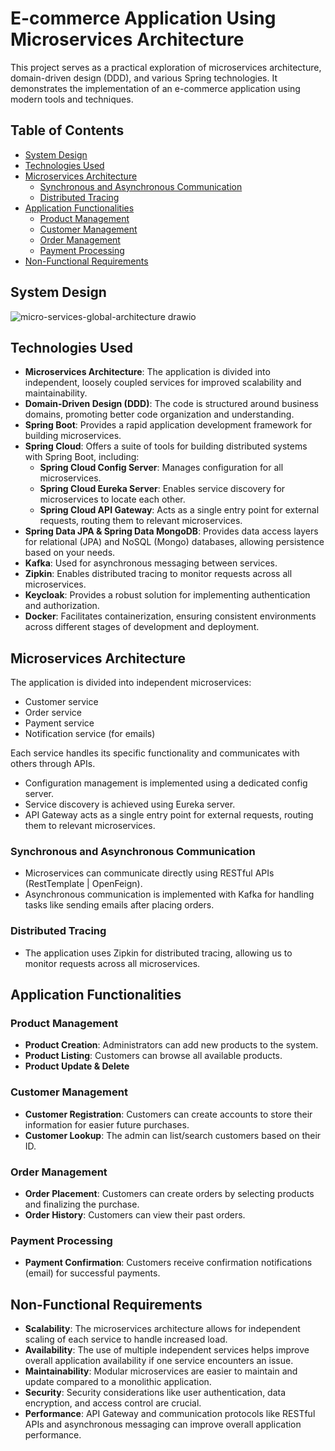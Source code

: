 # E-commerce Application Using Microservices Architecture

This project serves as a practical exploration of microservices architecture, domain-driven design (DDD), and various Spring technologies. It demonstrates the implementation of an e-commerce application using modern tools and techniques.

## Table of Contents
- [System Design](#system-design)
- [Technologies Used](#technologies-used)
- [Microservices Architecture](#microservices-architecture)
  - [Synchronous and Asynchronous Communication](#synchronous-and-asynchronous-communication)
  - [Distributed Tracing](#distributed-tracing)
- [Application Functionalities](#application-functionalities)
  - [Product Management](#product-management)
  - [Customer Management](#customer-management)
  - [Order Management](#order-management)
  - [Payment Processing](#payment-processing)
- [Non-Functional Requirements](#non-functional-requirements)

## System Design
![micro-services-global-architecture drawio](https://github.com/AliBnh/ecommerceMicroservices/assets/107149305/d8b536ed-2c47-41b6-a37a-387b3a722b4c)

## Technologies Used
- **Microservices Architecture**: The application is divided into independent, loosely coupled services for improved scalability and maintainability.
- **Domain-Driven Design (DDD)**: The code is structured around business domains, promoting better code organization and understanding.
- **Spring Boot**: Provides a rapid application development framework for building microservices.
- **Spring Cloud**: Offers a suite of tools for building distributed systems with Spring Boot, including:
  - **Spring Cloud Config Server**: Manages configuration for all microservices.
  - **Spring Cloud Eureka Server**: Enables service discovery for microservices to locate each other.
  - **Spring Cloud API Gateway**: Acts as a single entry point for external requests, routing them to relevant microservices.
- **Spring Data JPA & Spring Data MongoDB**: Provides data access layers for relational (JPA) and NoSQL (Mongo) databases, allowing persistence based on your needs.
- **Kafka**: Used for asynchronous messaging between services.
- **Zipkin**: Enables distributed tracing to monitor requests across all microservices.
- **Keycloak**: Provides a robust solution for implementing authentication and authorization.
- **Docker**: Facilitates containerization, ensuring consistent environments across different stages of development and deployment.

## Microservices Architecture
The application is divided into independent microservices:
- Customer service
- Order service
- Payment service
- Notification service (for emails)

Each service handles its specific functionality and communicates with others through APIs.
- Configuration management is implemented using a dedicated config server.
- Service discovery is achieved using Eureka server.
- API Gateway acts as a single entry point for external requests, routing them to relevant microservices.

### Synchronous and Asynchronous Communication
- Microservices can communicate directly using RESTful APIs (RestTemplate | OpenFeign).
- Asynchronous communication is implemented with Kafka for handling tasks like sending emails after placing orders.

### Distributed Tracing
- The application uses Zipkin for distributed tracing, allowing us to monitor requests across all microservices.

## Application Functionalities

### Product Management
- **Product Creation**: Administrators can add new products to the system.
- **Product Listing**: Customers can browse all available products.
- **Product Update & Delete**

### Customer Management
- **Customer Registration**: Customers can create accounts to store their information for easier future purchases.
- **Customer Lookup**: The admin can list/search customers based on their ID.

### Order Management
- **Order Placement**: Customers can create orders by selecting products and finalizing the purchase.
- **Order History**: Customers can view their past orders.

### Payment Processing
- **Payment Confirmation**: Customers receive confirmation notifications (email) for successful payments.

## Non-Functional Requirements
- **Scalability**: The microservices architecture allows for independent scaling of each service to handle increased load.
- **Availability**: The use of multiple independent services helps improve overall application availability if one service encounters an issue.
- **Maintainability**: Modular microservices are easier to maintain and update compared to a monolithic application.
- **Security**: Security considerations like user authentication, data encryption, and access control are crucial.
- **Performance**: API Gateway and communication protocols like RESTful APIs and asynchronous messaging can improve overall application performance.
